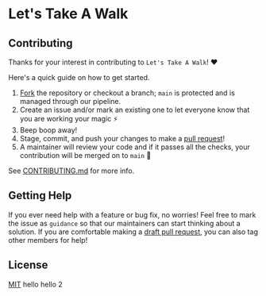 # Let's Take A Walk

## Contributing

Thanks for your interest in contributing to `Let's Take A Walk`! ❤️

Here's a quick guide on how to get started.

1. [Fork](https://docs.github.com/en/github/getting-started-with-github/fork-a-repo) the repository or checkout a branch; `main` is protected and is managed through our pipeline.
2. Create an issue and/or mark an existing one to let everyone know that you are working your magic ⚡️
3. Beep boop away!
4. Stage, commit, and push your changes to make a [pull request](https://github.com/UCLA-Creative-Labs/pompeii/pulls)!
6. A maintainer will review your code and if it passes all the checks, your contribution will be merged on to `main` 🥳

See [CONTRIBUTING.md](CONTRIBUTING.md) for more info.

## Getting Help

If you ever need help with a feature or bug fix, no worries! Feel free to mark the issue as `guidance` so that our maintainers can start thinking about a solution. If you are comfortable making a [draft pull request](https://docs.github.com/en/github/collaborating-with-issues-and-pull-requests/changing-the-stage-of-a-pull-request), you can also tag other members for help!

## License

[MIT](LICENSE.md)
hello
hello 2